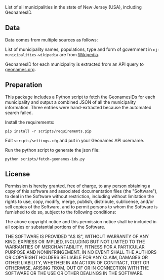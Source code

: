 List of all municipalities in the state of New Jersey (USA), including GeonamesID.

## Data

Data comes from multiple sources as follows:

List of municipality names, populations, type and form of government in `nj-municipalities-wikipedia` are from [Wikipedia](http://en.wikipedia.org/wiki/List_of_municipalities_in_New_Jersey).

GeonamesID for each municipality is extracted from an API query to [geonames.org](http://http://www.geonames.org).

## Preparation

This package includes a Python script to fetch the GeonamesIDs for each municipality and output a combined JSON of all the municipality information.  Three entries were hand-extracted because the automated search failed.

Install the requirements:

    pip install -r scripts/requirements.pip

Edit `scripts/settings.cfg` and put in your Geonames API username.

Run the python script to generate the json file:

    python scripts/fetch-geonames-ids.py

## License

Permission is hereby granted, free of charge, to any person obtaining a copy of this software and associated documentation files (the "Software"), to deal in the Software without restriction, including without limitation the rights to use, copy, modify, merge, publish, distribute, sublicense, and/or sell copies of the Software, and to permit persons to whom the Software is furnished to do so, subject to the following conditions:

The above copyright notice and this permission notice shall be included in all copies or substantial portions of the Software.

THE SOFTWARE IS PROVIDED "AS IS", WITHOUT WARRANTY OF ANY KIND, EXPRESS OR IMPLIED, INCLUDING BUT NOT LIMITED TO THE WARRANTIES OF MERCHANTABILITY, FITNESS FOR A PARTICULAR PURPOSE AND NONINFRINGEMENT. IN NO EVENT SHALL THE AUTHORS OR COPYRIGHT HOLDERS BE LIABLE FOR ANY CLAIM, DAMAGES OR OTHER LIABILITY, WHETHER IN AN ACTION OF CONTRACT, TORT OR OTHERWISE, ARISING FROM, OUT OF OR IN CONNECTION WITH THE SOFTWARE OR THE USE OR OTHER DEALINGS IN THE SOFTWARE.